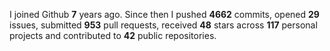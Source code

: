 
I joined Github **7** years ago. Since then I pushed **4662** commits, opened **29** issues, submitted **953** pull requests, received **48** stars across **117** personal projects and contributed to **42** public repositories.
